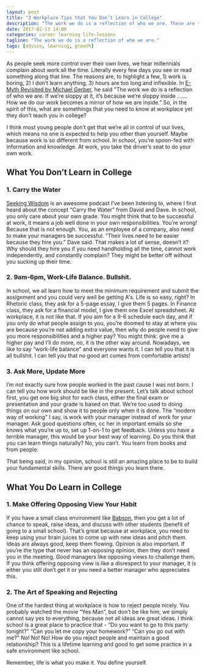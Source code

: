 ```yaml
---
layout: post
title: "3 Workplace Tips that You Don’t Learn in College"
description: "The work we do is a reflection of who we are. These are the tips that will help you excel at your workplace."
date: 2017-02-13 14:08
categories: career learning life-lessons
tagline: "The work we do is a reflection of who we are."
tags: [advice, learning, growth]
---
```


As people seek more control over their own lives, we hear millennials complain about work all the time. Literally every few days you see or read something along that line. The reasons are, to highlight a few, 1) work is boring, 2) I don’t learn anything, 3) hours are too long and inflexible. In <a href="https://www.amazon.com/gp/product/0887307280/ref=as_li_tl?ie=UTF8&camp=1789&creative=9325&creativeASIN=0887307280&linkCode=as2&tag=kevon-20&linkId=149f186429b1fa01588e04ba1c83aa32" target="_blank">E-Myth Revisited by Michael Gerber</a>, he said "The work we do is a reflection of who we are. If we’re sloppy at it, it’s because we’re sloppy inside ……. How we do our work becomes a mirror of how we are inside." So, in the spirit of this, what are somethings that you need to know at workplace yet they don’t teach you in college?

I think most young people don’t get that we’re all in control of our lives, which means no one is expected to help you other than yourself. Maybe because work is so different from school. In school, you’re spoon-fed with information and knowledge. At work, you take the driver’s seat to do your own work.

## What You Don’t Learn in College

### 1. Carry the Water
<a href="https://soundcloud.com/seekingwisdom" target="_blank">Seeking Wisdom</a> is an awesome podcast I’ve been listening to, where I first heard about the concept “Carry the Water” from David and Dave. In school, you only care about your own grade. You might think that to be successful at work, it means a job well done in your own responsibilities. You’re wrong! Because that is not enough. You, as an employee of a company, also need to make your managers be successful. “Their lives need to be easier because they hire you.” Dave said. That makes a lot of sense, doesn’t it? Why should they hire you if you need handholding all the time, cannot work independently, and constantly complain? They might be better off without you sucking up their time.

### 2. 9am-6pm, Work-Life Balance. Bullshit.
In school, we all learn how to meet the minimum requirement and submit the assignment and you could very well be getting A's. Life is so easy, right? In Rhetoric class, they ask for a 5-page essay, I give them 5 pages. In Finance class, they ask for a financial model, I give them one Excel spreadsheet. At workplace, it is not like that. If you aim for a 9-6 schedule each day, and if you only do what people assign to you, you’re doomed to stay at where you are because you’re not adding extra value, then why do people need to give you more responsibilities and a higher pay? You might think: give me a higher pay and I’ll do more, no, it is the other way around. Nowadays, we like to say “work-life balance” and everyone wants it. I can tell you that it is all bullshit. I can tell you that no good art comes from comfortable artists!

### 3. Ask More, Update More
I’m not exactly sure how people worked in the past cause I was not born. I can tell you how work should be like in the present. Let’s talk about school first, you get one big shot for each class, either the final exam or presentation and your grade is based on that. We’re too used to doing things on our own and show it to people only when it is done. The “modern way of working” I say, is work with your manager instead of work for your manager. Ask good questions often, cc her in important emails so she knows what you’re up to, set up 1-on-1 to get feedback. Unless you have a terrible manager, this would be your best way of learning. Do you think that you can learn things naturally? No, you can’t. You learn from books and from people.

That being said, in my opinion, school is still an amazing place to be to build your fundamental skills. There are good things you learn there.

## What You Do Learn in College

### 1. Make Offering Opposing View Your Habit
If you have a small class environment like <a href="http://www.babson.edu/" target="_blank">Babson</a>, then you get a lot of chance to speak, raise ideas, and discuss with other students (benefit of going to a small school). That’s great because at workplace, you need to keep using your brain juices to come up with new ideas and pitch them. Ideas are always good, keep them flowing. Opinion is also important. If you’re the type that never has an opposing opinion, then they don’t need you in the meeting. Good managers like opposing views to challenge them. If you think offering opposing view is like a disrespect to your manager, it is either you still don’t get it or you need a better manager who appreciates this.

### 2. The Art of Speaking and Rejecting
One of the hardest thing at workplace is how to reject people nicely. You probably watched the movie “Yes Man”, but don’t be like him; we simply cannot say yes to everything, because not all ideas are great ideas. I think school is a great place to practice that - “Do you want to go to this party tonight?” “Can you let me copy your homework?” “Can you go out with me?” No! No! No! How do you reject people and maintain a good relationship? This is a lifetime learning and good to get some practice in a safe environment like  school.

Remember, life is what you make it. You define yourself.
